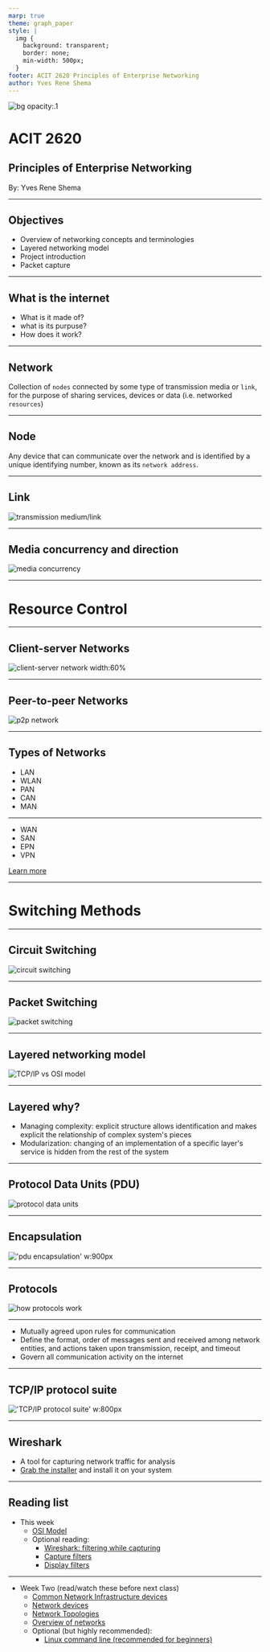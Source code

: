```yaml
---
marp: true
theme: graph_paper
style: |
  img {
    background: transparent;
    border: none;
    min-width: 500px;
  }
footer: ACIT 2620 Principles of Enterprise Networking
author: Yves Rene Shema
---
```


![bg opacity:.1](../img/networking.jpg)

# ACIT 2620

## Principles of Enterprise Networking

By: Yves Rene Shema

---

## Objectives

- Overview of networking concepts and terminologies
- Layered networking model 
- Project introduction 
- Packet capture

---

## What is the internet

- What is it made of?
- what is its purpuse?
- How does it work?

---

## Network

Collection of `nodes` connected by some type of transmission media or `link`, for the purpose of sharing services, devices or data (i.e. networked `resources`)

---

## Node

Any device that can communicate over the network and is identified by a unique identifying number, known as its `network address`.

---

## Link

![transmission medium/link](../img/intro/link.png)

---

## Media concurrency and direction

![media concurrency](../img/intro/concurrency.png)

---

# Resource Control

---

## Client-server Networks

![client-server network width:60%](../img/intro/client-server.png)
  
---

## Peer-to-peer Networks

![p2p network](../img/intro/peer-to-peer.png)

---

## Types of Networks

* LAN
* WLAN
* PAN
* CAN
* MAN

---

* WAN
* SAN
* EPN
* VPN

[Learn more](https://www.belden.com/blogs/network-types)

---

# Switching Methods

---

## Circuit Switching

![circuit switching](../img/intro/circuit-switching.svg)

---

## Packet Switching

![packet switching](../img/intro/packet-switching.png)

---

## Layered networking model

![TCP/IP vs OSI model](../img/intro/dod-vs-osi.png)

---

## Layered why?

- Managing complexity: explicit structure allows identification and makes explicit the relationship of complex system's pieces
- Modularization: changing of an implementation of a specific layer's service is hidden from the rest of the system

---

## Protocol Data Units (PDU)

![protocol data units](../img/intro/layers-pdu.png)

---

## Encapsulation

!['pdu encapsulation' w:900px](../img/intro/encapsulation.png)

---

## Protocols

![how protocols work](../img/intro/protocol-depiction.png)

---

- Mutually agreed upon rules for communication
- Define the format, order of messages sent and received among network entities, and actions taken upon transmission, receipt, and timeout
- Govern all communication activity on the internet

---

## TCP/IP protocol suite

!['TCP/IP protocol suite' w:800px](../img/intro/dod-protocols.png)

---

## Wireshark

- A tool for capturing network traffic for analysis
- [Grab the installer](https://www.wireshark.org/download.html) and install it on your system

---

## Reading list

* This week
  * [OSI Model](https://www.oreilly.com/videos/networking-fundamentals/9780134645711/9780134645711-NETP_1_1_0_0/)
  * Optional reading:
    * [Wireshark: filtering while capturing]()
    * [Capture filters]()
    * [Display filters]()

---

* Week Two (read/watch these before next class)
  * [Common Network Infrastructure devices](https://www.oreilly.com/videos/networking-fundamentals/9780134645711/9780134645711-NETP_2_2_0_0/)
  * [Network devices](cisco_network_essentials_ch10_network_devices.pdf)
  * [Network Topologies](https://www.oreilly.com/videos/networking-fundamentals/9780134645711/9780134645711-NETP_3_0_0_0/)
  * [Overview of networks](https://intronetworks.cs.luc.edu/current2/html/intro.html)
  * Optional (but highly recommended):
    * [Linux command line (recommended for beginners)](https://ubuntu.com/tutorials/command-line-for-beginners#1-overview)
